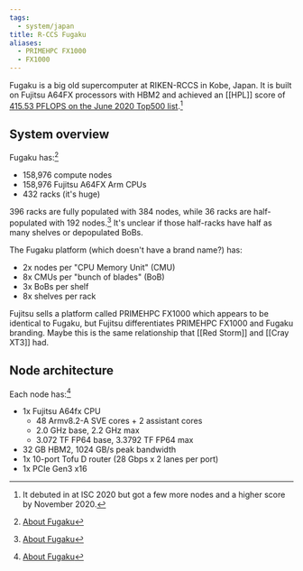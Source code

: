 ```yaml
---
tags:
  - system/japan
title: R-CCS Fugaku
aliases:
  - PRIMEHPC FX1000
  - FX1000
---
```

Fugaku is a big old supercomputer at RIKEN-RCCS in Kobe, Japan. It is built on Fujitsu A64FX processors with HBM2 and achieved an [[HPL]] score of [415.53 PFLOPS on the June 2020 Top500 list](https://top500.org/system/179807/).[^top500]

## System overview

Fugaku has:[^riken]

- 158,976 compute nodes
- 158,976 Fujitsu A64FX Arm CPUs
- 432 racks (it's huge)

396 racks are fully populated with 384 nodes, while 36 racks are half-populated with 192 nodes.[^riken] It's unclear if those half-racks have half as many shelves or depopulated BoBs.

The Fugaku platform (which doesn't have a brand name?) has:

- 2x nodes per "CPU Memory Unit" (CMU)
- 8x CMUs per "bunch of blades" (BoB)
- 3x BoBs per shelf
- 8x shelves per rack

Fujitsu sells a platform called PRIMEHPC FX1000 which appears to be identical to Fugaku, but Fujitsu differentiates PRIMEHPC FX1000 and Fugaku branding. Maybe this is the same relationship that [[Red Storm]] and [[Cray XT3]] had.

## Node architecture

Each node has:[^riken]

- 1x Fujitsu A64fx CPU
	- 48 Armv8.2-A SVE cores + 2 assistant cores
	- 2.0 GHz base, 2.2 GHz max
	- 3.072 TF FP64 base, 3.3792 TF FP64 max
- 32 GB HBM2, 1024 GB/s peak bandwidth
- 1x 10-port Tofu D router (28 Gbps x 2 lanes per port)
- 1x PCIe Gen3 x16

[^top500]: It debuted in at ISC 2020 but got a few more nodes and a higher score by November 2020.
[^riken]: [About Fugaku](https://www.r-ccs.riken.jp/en/fugaku/about/)